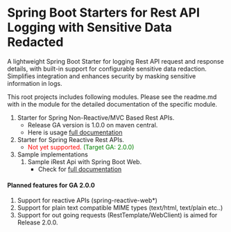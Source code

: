 # Spring Boot Starters for Rest API Logging with Sensitive Data Redacted


A lightweight Spring Boot Starter for logging Rest API request and response details, with built-in support for configurable sensitive data redaction. Simplifies integration and enhances security by masking sensitive information in logs.

This root projects includes following modules. Please see the readme.md with in the module for the detailed documentation of the specific module.

1. Starter for Spring Non-Reactive/MVC Based Rest APIs. 
	* Release GA version is 1.0.0 on maven central.
	* Here is usage [full documentation](log-safe-web-spring-boot-starter/README.md)
2. Starter for Spring Reactive Rest APIs. 
	* <font color="red">Not yet supported.</font> <font color="green">(Target GA: 2.0.0)</font>
3. Sample implementations
	1. Sample iRest Api with Spring Boot Web.
		* Check for [full documentation](samples/sample-spirngboot-rest-web/README.md)

#### Planned features for GA 2.0.0
1. Support for reactive APIs (spring-reactive-web*)
2. Support for plain text compatible MIME types (text/html, text/plain etc..)
3. Support for out going requests (RestTemplate/WebClient) is aimed for Release 2.0.0.